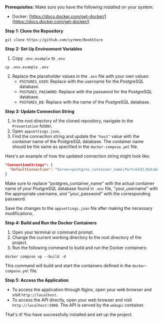 **Prerequisites:**
Make sure you have the following installed on your system:
- Docker: [https://docs.docker.com/get-docker/](https://docs.docker.com/get-docker/)

**Step 1: Clone the Repository**
```shell
git clone https://github.com/cyrmee/BookStore
```

**Step 2: Set Up Environment Variables**
1. Copy `.env.example` to `.env`
```shell
cp .env.example .env
``` 
2. Replace the placeholder values in the `.env` file with your own values:
   - `POSTGRES_USER`: Replace with the username for the PostgreSQL database.
   - `POSTGRES_PASSWORD`: Replace with the password for the PostgreSQL database.
   - `POSTGRES_DB`: Replace with the name of the PostgreSQL database.

**Step 3: Update Connection String**
1. In the root directory of the cloned repository, navigate to the `Presentation` folder.
2. Open `appsettings.json`.
3. Find the connection string and update the `"host"` value with the container name of the PostgreSQL database. The container name should be the same as specified in the `docker-compose.yml` file.

Here's an example of how the updated connection string might look like:

```json
"ConnectionStrings": {
  "DefaultConnection": "Server=postgres_container_name;Port=5432;Database=bookstore_db;User Id=your_username;Password=your_password;"
}
```

Make sure to replace "postgres_container_name" with the actual container name of your PostgreSQL database found in `.env` file, "your_username" with the appropriate username, and "your_password" with the corresponding password.

Save the changes to the `appsettings.json` file after making the necessary modifications.

**Step 4: Build and Run the Docker Containers**
1. Open your terminal or command prompt.
2. Change the current working directory to the root directory of the project.
3. Run the following command to build and run the Docker containers:

```shell
docker compose up --build -d
```

This command will build and start the containers defined in the `docker-compose.yml` file.

**Step 5: Access the Application**
- To access the application through Nginx, open your web browser and visit `http://localhost`.
- To access the API directly, open your web browser and visit `http://localhost:5000`. The API is served by the `webapi` container.

That's it! You have successfully installed and set up the project.
